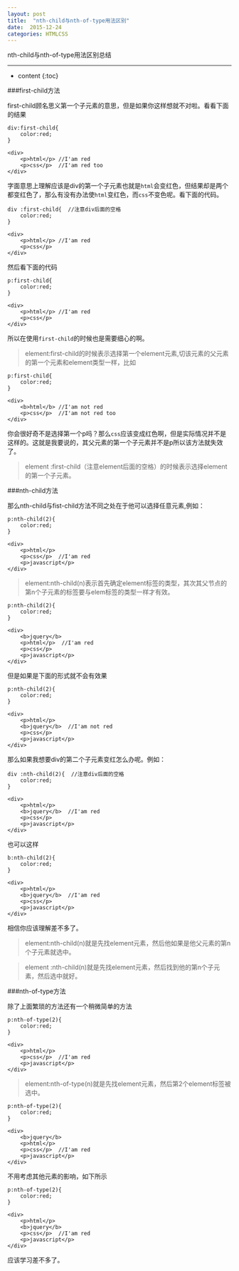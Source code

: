 ```yaml
---
layout: post
title:  "nth-child与nth-of-type用法区别"
date:  2015-12-24
categories: HTMLCSS
---
```


nth-child与nth-of-type用法区别总结

---

* content
{:toc}

###first-child方法

first-child顾名思义第一个子元素的意思，但是如果你这样想就不对啦。看看下面的结果

	div:first-child{
		color:red;
	}

	<div>
		<p>html</p> //I'am red
		<p>css</p>  //I'am red too
	</div>

字面意思上理解应该是div的第一个子元素也就是`html`会变红色，但结果却是两个都变红色了，那么有没有办法使`html`变红色，而`css`不变色呢。看下面的代码。

	div :first-child{  //注意div后面的空格
		color:red;
	}

	<div>
		<p>html</p> //I'am red
		<p>css</p>  
	</div>

然后看下面的代码

	p:first-child{ 
		color:red;
	}

	<div>
		<p>html</p> //I'am red
		<p>css</p>  
	</div>

所以在使用`first-child`的时候也是需要细心的啊。

> element:first-child的时候表示选择第一个element元素,切该元素的父元素的第一个元素和element类型一样，比如
	
	
	p:first-child{ 
		color:red;
	}

	<div>
		<b>html</b> //I'am not red
		<p>css</p>  //I'am not red too
	</div>

你会很好奇不是选择第一个p吗？那么`css`应该变成红色啊，但是实际情况并不是这样的。这就是我要说的，其父元素的第一个子元素并不是p所以该方法就失效了。

> element :first-child（注意element后面的空格）的时候表示选择element的第一个子元素。


###nth-child方法

那么nth-child与fist-child方法不同之处在于他可以选择任意元素,例如：

	p:nth-child(2){
		color:red;
	}

	<div>
		<p>html</p>
		<p>css</p>  //I'am red
		<p>javascript</p>
	</div>

> element:nth-child(n)表示首先确定element标签的类型，其次其父节点的第n个子元素的标签要与elem标签的类型一样才有效。

	
	p:nth-child(2){
		color:red;
	}

	<div>
		<b>jquery</b>
		<p>html</p>  //I'am red
		<p>css</p> 
		<p>javascript</p>
	</div>

但是如果是下面的形式就不会有效果
	
	p:nth-child(2){
		color:red;
	}

	<div>
		<p>html</p>  
		<b>jquery</b>  //I'am not red
		<p>css</p> 
		<p>javascript</p>
	</div>

那么如果我想要div的第二个子元素变红怎么办呢。例如：

	div :nth-child(2){  //注意div后面的空格
		color:red;
	}

	<div>
		<p>html</p>  
		<b>jquery</b>  //I'am red
		<p>css</p> 
		<p>javascript</p>
	</div>

也可以这样

	b:nth-child(2){  
		color:red;
	}

	<div>
		<p>html</p>  
		<b>jquery</b>  //I'am red
		<p>css</p> 
		<p>javascript</p>
	</div>

相信你应该理解差不多了。

> element:nth-child(n)就是先找element元素，然后他如果是他父元素的第n个子元素就选中。

> element :nth-child(n)就是先找element元素，然后找到他的第n个子元素，然后选中就好。

###nth-of-type方法

除了上面繁琐的方法还有一个稍微简单的方法
	
	p:nth-of-type(2){
		color:red;
	}

	<div>
		<p>html</p>
		<p>css</p>  //I'am red
		<p>javascript</p>
	</div>


> element:nth-of-type(n)就是先找element元素，然后第2个element标签被选中。
	
	p:nth-of-type(2){
		color:red;
	}

	<div>
		<b>jquery</b>
		<p>html</p>
		<p>css</p>  //I'am red
		<p>javascript</p>
	</div>

不用考虑其他元素的影响，如下所示

	p:nth-of-type(2){
		color:red;
	}

	<div>	
		<p>html</p>
		<b>jquery</b>
		<p>css</p>  //I'am red
		<p>javascript</p>
	</div>

应该学习差不多了。



